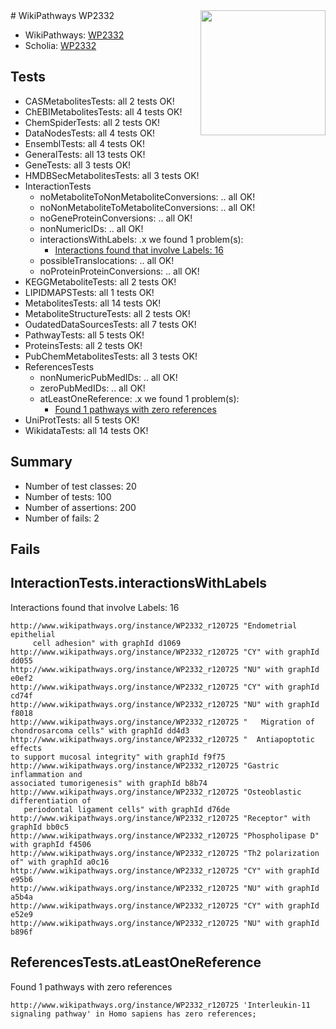<img style="float: right; width: 200px" src="https://upload.wikimedia.org/wikipedia/commons/thumb/8/83/Wplogo_with_text_500.png/640px-Wplogo_with_text_500.png" />
# WikiPathways WP2332

* WikiPathways: [WP2332](https://identifiers.org/wikipathways:WP2332)
* Scholia: [WP2332](https://scholia.toolforge.org/wikipathways/WP2332)
## Tests
* CASMetabolitesTests: all 2 tests OK!
* ChEBIMetabolitesTests: all 4 tests OK!
* ChemSpiderTests: all 2 tests OK!
* DataNodesTests: all 4 tests OK!
* EnsemblTests: all 4 tests OK!
* GeneralTests: all 13 tests OK!
* GeneTests: all 3 tests OK!
* HMDBSecMetabolitesTests: all 3 tests OK!
* InteractionTests
    * noMetaboliteToNonMetaboliteConversions: .. all OK!
    * noNonMetaboliteToMetaboliteConversions: .. all OK!
    * noGeneProteinConversions: .. all OK!
    * nonNumericIDs: .. all OK!
    * interactionsWithLabels: .x we found 1 problem(s):
        * [Interactions found that involve Labels: 16](#fe97a8be)
    * possibleTranslocations: .. all OK!
    * noProteinProteinConversions: .. all OK!
* KEGGMetaboliteTests: all 2 tests OK!
* LIPIDMAPSTests: all 1 tests OK!
* MetabolitesTests: all 14 tests OK!
* MetaboliteStructureTests: all 2 tests OK!
* OudatedDataSourcesTests: all 7 tests OK!
* PathwayTests: all 5 tests OK!
* ProteinsTests: all 2 tests OK!
* PubChemMetabolitesTests: all 3 tests OK!
* ReferencesTests
    * nonNumericPubMedIDs: .. all OK!
    * zeroPubMedIDs: .. all OK!
    * atLeastOneReference: .x we found 1 problem(s):
        * [Found 1 pathways with zero references](#35eb778e)
* UniProtTests: all 5 tests OK!
* WikidataTests: all 14 tests OK!


## Summary

* Number of test classes: 20
* Number of tests: 100
* Number of assertions: 200
* Number of fails: 2

## Fails

<a name="fe97a8be" />

## InteractionTests.interactionsWithLabels

Interactions found that involve Labels: 16
```
http://www.wikipathways.org/instance/WP2332_r120725 "Endometrial epithelial 
     cell adhesion" with graphId d1069
http://www.wikipathways.org/instance/WP2332_r120725 "CY" with graphId dd055
http://www.wikipathways.org/instance/WP2332_r120725 "NU" with graphId e0ef2
http://www.wikipathways.org/instance/WP2332_r120725 "CY" with graphId cd74f
http://www.wikipathways.org/instance/WP2332_r120725 "NU" with graphId f8018
http://www.wikipathways.org/instance/WP2332_r120725 "   Migration of 
chondrosarcoma cells" with graphId dd4d3
http://www.wikipathways.org/instance/WP2332_r120725 "  Antiapoptotic effects 
to support mucosal integrity" with graphId f9f75
http://www.wikipathways.org/instance/WP2332_r120725 "Gastric inflammation and 
associated tumorigenesis" with graphId b8b74
http://www.wikipathways.org/instance/WP2332_r120725 "Osteoblastic differentiation of 
   periodontal ligament cells" with graphId d76de
http://www.wikipathways.org/instance/WP2332_r120725 "Receptor" with graphId bb0c5
http://www.wikipathways.org/instance/WP2332_r120725 "Phospholipase D" with graphId f4506
http://www.wikipathways.org/instance/WP2332_r120725 "Th2 polarization of" with graphId a0c16
http://www.wikipathways.org/instance/WP2332_r120725 "CY" with graphId e95b6
http://www.wikipathways.org/instance/WP2332_r120725 "NU" with graphId a5b4a
http://www.wikipathways.org/instance/WP2332_r120725 "CY" with graphId e52e9
http://www.wikipathways.org/instance/WP2332_r120725 "NU" with graphId b896f
```

<a name="35eb778e" />

## ReferencesTests.atLeastOneReference

Found 1 pathways with zero references
```
http://www.wikipathways.org/instance/WP2332_r120725 'Interleukin-11 signaling pathway' in Homo sapiens has zero references; 
```

